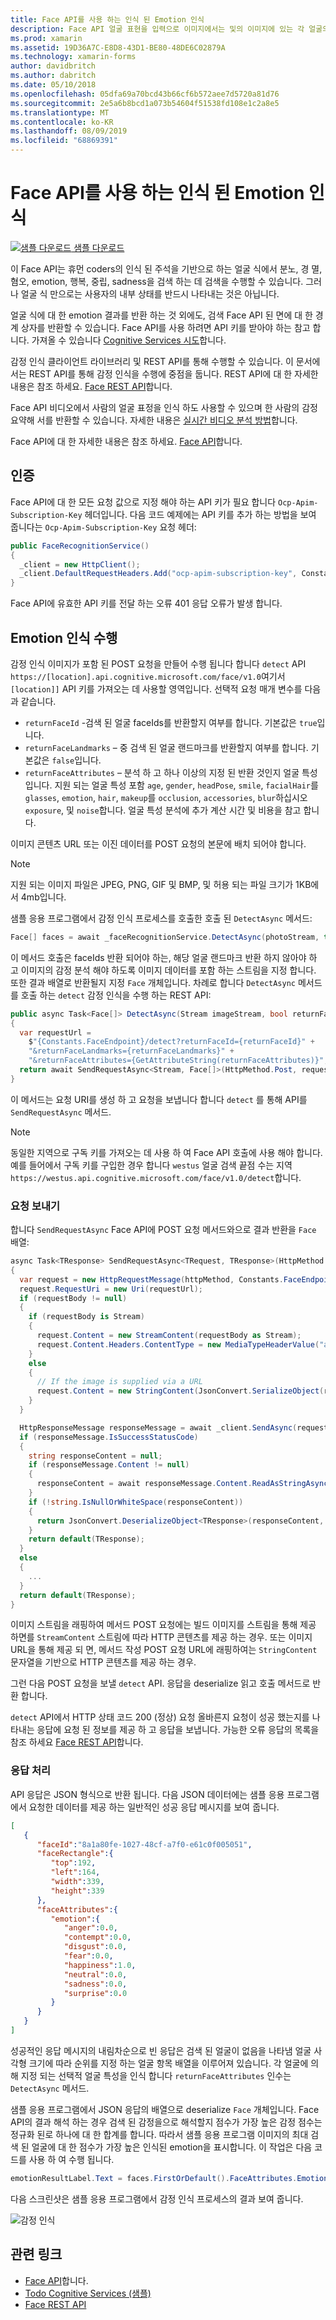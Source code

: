 ```yaml
---
title: Face API를 사용 하는 인식 된 Emotion 인식
description: Face API 얼굴 표현을 입력으로 이미지에서는 및의 이미지에 있는 각 얼굴의 감정 집합 간에 신뢰 수준을 포함 하는 데이터를 반환 합니다. 이 문서에서는 Xamarin.Forms 응용 프로그램을 평가 하려면 감정 인식 하도록 Face API를 사용 하는 방법을 설명 합니다.
ms.prod: xamarin
ms.assetid: 19D36A7C-E8D8-43D1-BE80-48DE6C02879A
ms.technology: xamarin-forms
author: davidbritch
ms.author: dabritch
ms.date: 05/10/2018
ms.openlocfilehash: 05dfa69a70bcd43b66cf6b572aee7d5720a81d76
ms.sourcegitcommit: 2e5a6b8bcd1a073b54604f51538fd108e1c2a8e5
ms.translationtype: MT
ms.contentlocale: ko-KR
ms.lasthandoff: 08/09/2019
ms.locfileid: "68869391"
---
```

# <a name="perceived-emotion-recognition-using-the-face-api"></a>Face API를 사용 하는 인식 된 Emotion 인식

[![샘플 다운로드](~/media/shared/download.png) 샘플 다운로드](https://docs.microsoft.com/samples/xamarin/xamarin-forms-samples/webservices-todocognitiveservices)

이 Face API는 휴먼 coders의 인식 된 주석을 기반으로 하는 얼굴 식에서 분노, 경 멸, 혐오, emotion, 행복, 중립, sadness을 검색 하는 데 검색을 수행할 수 있습니다. 그러나 얼굴 식 만으로는 사용자의 내부 상태를 반드시 나타내는 것은 아닙니다.

얼굴 식에 대 한 emotion 결과를 반환 하는 것 외에도, 검색 Face API 된 면에 대 한 경계 상자를 반환할 수 있습니다. Face API를 사용 하려면 API 키를 받아야 하는 참고 합니다. 가져올 수 있습니다 [Cognitive Services 시도](https://azure.microsoft.com/try/cognitive-services/?api=face-api)합니다.

감정 인식 클라이언트 라이브러리 및 REST API를 통해 수행할 수 있습니다. 이 문서에서는 REST API를 통해 감정 인식을 수행에 중점을 둡니다. REST API에 대 한 자세한 내용은 참조 하세요. [Face REST API](https://westus.dev.cognitive.microsoft.com/docs/services/563879b61984550e40cbbe8d/operations/563879b61984550f30395236)합니다.

Face API 비디오에서 사람의 얼굴 표정을 인식 하도 사용할 수 있으며 한 사람의 감정 요약해 서를 반환할 수 있습니다. 자세한 내용은 [실시간 비디오 분석 방법](/azure/cognitive-services/face/face-api-how-to-topics/howtoanalyzevideo_face/)합니다.

Face API에 대 한 자세한 내용은 참조 하세요. [Face API](/azure/cognitive-services/face/overview/)합니다.

## <a name="authentication"></a>인증

Face API에 대 한 모든 요청 값으로 지정 해야 하는 API 키가 필요 합니다 `Ocp-Apim-Subscription-Key` 헤더입니다. 다음 코드 예제에는 API 키를 추가 하는 방법을 보여 줍니다는 `Ocp-Apim-Subscription-Key` 요청 헤더:

```csharp
public FaceRecognitionService()
{
  _client = new HttpClient();
  _client.DefaultRequestHeaders.Add("ocp-apim-subscription-key", Constants.FaceApiKey);
}
```

Face API에 유효한 API 키를 전달 하는 오류 401 응답 오류가 발생 합니다.

## <a name="perform-emotion-recognition"></a>Emotion 인식 수행

감정 인식 이미지가 포함 된 POST 요청을 만들어 수행 됩니다 합니다 `detect` API `https://[location].api.cognitive.microsoft.com/face/v1.0`여기서 `[location]]` API 키를 가져오는 데 사용할 영역입니다. 선택적 요청 매개 변수를 다음과 같습니다.

- `returnFaceId` -검색 된 얼굴 faceIds를 반환할지 여부를 합니다. 기본값은 `true`입니다.
- `returnFaceLandmarks` – 중 검색 된 얼굴 랜드마크를 반환할지 여부를 합니다. 기본값은 `false`입니다.
- `returnFaceAttributes` – 분석 하 고 하나 이상의 지정 된 반환 것인지 얼굴 특성입니다. 지원 되는 얼굴 특성 포함 `age`, `gender`, `headPose`, `smile`, `facialHair`를 `glasses`, `emotion`, `hair`, `makeup`를 `occlusion`, `accessories`, `blur`하십시오 `exposure`, 및 `noise`합니다. 얼굴 특성 분석에 추가 계산 시간 및 비용을 참고 합니다.

이미지 콘텐츠 URL 또는 이진 데이터를 POST 요청의 본문에 배치 되어야 합니다.

> [!NOTE]
> 지원 되는 이미지 파일은 JPEG, PNG, GIF 및 BMP, 및 허용 되는 파일 크기가 1KB에서 4mb입니다.

샘플 응용 프로그램에서 감정 인식 프로세스를 호출한 호출 된 `DetectAsync` 메서드:

```csharp
Face[] faces = await _faceRecognitionService.DetectAsync(photoStream, true, false, new FaceAttributeType[] { FaceAttributeType.Emotion });
```

이 메서드 호출은 faceIds 반환 되어야 하는, 해당 얼굴 랜드마크 반환 하지 않아야 하 고 이미지의 감정 분석 해야 하도록 이미지 데이터를 포함 하는 스트림을 지정 합니다. 또한 결과 배열로 반환될지 지정 `Face` 개체입니다. 차례로 합니다 `DetectAsync` 메서드를 호출 하는 `detect` 감정 인식을 수행 하는 REST API:

```csharp
public async Task<Face[]> DetectAsync(Stream imageStream, bool returnFaceId, bool returnFaceLandmarks, IEnumerable<FaceAttributeType> returnFaceAttributes)
{
  var requestUrl =
    $"{Constants.FaceEndpoint}/detect?returnFaceId={returnFaceId}" +
    "&returnFaceLandmarks={returnFaceLandmarks}" +
    "&returnFaceAttributes={GetAttributeString(returnFaceAttributes)}";
  return await SendRequestAsync<Stream, Face[]>(HttpMethod.Post, requestUrl, imageStream);
}
```

이 메서드는 요청 URI를 생성 하 고 요청을 보냅니다 합니다 `detect` 를 통해 API를 `SendRequestAsync` 메서드.

> [!NOTE]
> 동일한 지역으로 구독 키를 가져오는 데 사용 하 여 Face API 호출에 사용 해야 합니다. 예를 들어에서 구독 키를 구입한 경우 합니다 `westus` 얼굴 검색 끝점 수는 지역 `https://westus.api.cognitive.microsoft.com/face/v1.0/detect`합니다.

### <a name="send-the-request"></a>요청 보내기

합니다 `SendRequestAsync` Face API에 POST 요청 메서드와으로 결과 반환을 `Face` 배열:

```csharp
async Task<TResponse> SendRequestAsync<TRequest, TResponse>(HttpMethod httpMethod, string requestUrl, TRequest requestBody)
{
  var request = new HttpRequestMessage(httpMethod, Constants.FaceEndpoint);
  request.RequestUri = new Uri(requestUrl);
  if (requestBody != null)
  {
    if (requestBody is Stream)
    {
      request.Content = new StreamContent(requestBody as Stream);
      request.Content.Headers.ContentType = new MediaTypeHeaderValue("application/octet-stream");
    }
    else
    {
      // If the image is supplied via a URL
      request.Content = new StringContent(JsonConvert.SerializeObject(requestBody, s_settings), Encoding.UTF8, "application/json");
    }
  }

  HttpResponseMessage responseMessage = await _client.SendAsync(request);
  if (responseMessage.IsSuccessStatusCode)
  {
    string responseContent = null;
    if (responseMessage.Content != null)
    {
      responseContent = await responseMessage.Content.ReadAsStringAsync();
    }
    if (!string.IsNullOrWhiteSpace(responseContent))
    {
      return JsonConvert.DeserializeObject<TResponse>(responseContent, s_settings);
    }
    return default(TResponse);
  }
  else
  {
    ...
  }
  return default(TResponse);
}
```

이미지 스트림을 래핑하여 메서드 POST 요청에는 빌드 이미지를 스트림을 통해 제공 하면를 `StreamContent` 스트림에 따라 HTTP 콘텐츠를 제공 하는 경우. 또는 이미지 URL을 통해 제공 되 면, 메서드 작성 POST 요청 URL에 래핑하여는 `StringContent` 문자열을 기반으로 HTTP 콘텐츠를 제공 하는 경우.

그런 다음 POST 요청을 보낼 `detect` API. 응답을 deserialize 읽고 호출 메서드로 반환 합니다.

`detect` API에서 HTTP 상태 코드 200 (정상) 요청 올바른지 요청이 성공 했는지를 나타내는 응답에 요청 된 정보를 제공 하 고 응답을 보냅니다. 가능한 오류 응답의 목록을 참조 하세요 [Face REST API](https://westus.dev.cognitive.microsoft.com/docs/services/563879b61984550e40cbbe8d/operations/563879b61984550f30395236)합니다.

### <a name="process-the-response"></a>응답 처리

API 응답은 JSON 형식으로 반환 됩니다. 다음 JSON 데이터에는 샘플 응용 프로그램에서 요청한 데이터를 제공 하는 일반적인 성공 응답 메시지를 보여 줍니다.

```json
[  
   {  
      "faceId":"8a1a80fe-1027-48cf-a7f0-e61c0f005051",
      "faceRectangle":{  
         "top":192,
         "left":164,
         "width":339,
         "height":339
      },
      "faceAttributes":{  
         "emotion":{  
            "anger":0.0,
            "contempt":0.0,
            "disgust":0.0,
            "fear":0.0,
            "happiness":1.0,
            "neutral":0.0,
            "sadness":0.0,
            "surprise":0.0
         }
      }
   }
]
```

성공적인 응답 메시지의 내림차순으로 빈 응답은 검색 된 얼굴이 없음을 나타냄 얼굴 사각형 크기에 따라 순위를 지정 하는 얼굴 항목 배열을 이루어져 있습니다. 각 얼굴에 의해 지정 되는 선택적 얼굴 특성을 인식 합니다 `returnFaceAttributes` 인수는 `DetectAsync` 메서드.

샘플 응용 프로그램에서 JSON 응답의 배열으로 deserialize `Face` 개체입니다. Face API의 결과 해석 하는 경우 검색 된 감정을으로 해석할지 점수가 가장 높은 감정 점수는 정규화 된로 하나에 대 한 합계를 합니다. 따라서 샘플 응용 프로그램 이미지의 최대 검색 된 얼굴에 대 한 점수가 가장 높은 인식된 emotion을 표시합니다. 이 작업은 다음 코드를 사용 하 여 수행 됩니다.

```csharp
emotionResultLabel.Text = faces.FirstOrDefault().FaceAttributes.Emotion.ToRankedList().FirstOrDefault().Key;
```

다음 스크린샷은 샘플 응용 프로그램에서 감정 인식 프로세스의 결과 보여 줍니다.

![](emotion-recognition-images/emotion-recognition.png "감정 인식")

## <a name="related-links"></a>관련 링크

- [Face API](/azure/cognitive-services/face/overview/)합니다.
- [Todo Cognitive Services (샘플)](https://docs.microsoft.com/samples/xamarin/xamarin-forms-samples/webservices-todocognitiveservices)
- [Face REST API](https://westus.dev.cognitive.microsoft.com/docs/services/563879b61984550e40cbbe8d/operations/563879b61984550f30395236)
